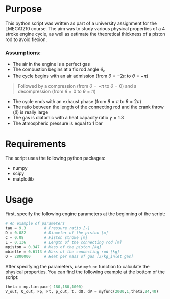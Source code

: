 # Purpose 
This python script was written as part of a university assignment for the LMECA1210 course. The aim was to study various physical properties of a 4 stroke engine cycle, as well as estimate the theoretical thickness of a piston rod to avoid flexion. 

### Assumptions:
* The air in the engine is a perfect gas
* The combustion begins at a fix rod angle $\theta_c$
* The cycle begins with an air admission (from $\theta = -2\pi$ to $\theta = -\pi$)
> Followed by a compression (from $\theta = -\pi$ to $\theta = 0$) and a decompression (from $\theta = 0$ to $\theta = \pi$)
* The cycle ends with an exhaust phase (from $\theta = \pi$ to $\theta = 2\pi$)
* The ratio between the length of the connecting rod and the crank throw ($\beta$) is really large
* The gas is diatomic with a heat capacity ratio $\gamma=1.3$
* The atmospheric pressure is equal to 1 bar
# Requirements
The script uses the following python packages:
* numpy
* scipy
* matplotlib
# Usage
First, specify the following engine parameters at the beginning of the script:
```python
# An example of parameters
tau = 9.3        # Pressure ratio [-]
D = 0.082        # Diameter of the piston [m] 
C = 0.08         # Piston stroke [m] 
L = 0.136        # Length of the connecting rod [m] 
mpiston = 0.347  # Mass of the piston [kg]
mbielle = 0.6113 # Mass of the connecting rod [kg]
Q = 2800000      # Heat per mass of gas [J/kg_inlet gas]   
```
After specifying the parameters, use `myfunc` function to calculate the physical properties. You can find the following example at the bottom of the script:
```py
theta = np.linspace(-180,180,1000)
V_out, Q_out, Fp, Ft, p_out, t, dQ, dV = myfunc(2000,1,theta,24,40)
```
